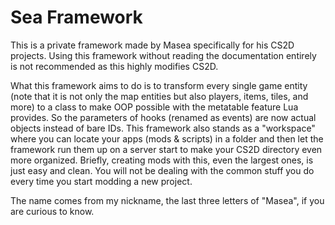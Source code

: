 # Sea Framework
This is a private framework made by Masea specifically for his CS2D projects. Using this framework without reading the documentation entirely is not recommended as this highly modifies CS2D. 

What this framework aims to do is to transform every single game entity (note that it is not only the map entities but also players, items, tiles, and more) to a class to make OOP possible with the metatable feature Lua provides. So the parameters of hooks (renamed as events) are now actual objects instead of bare IDs. This framework also stands as a "workspace" where you can locate your apps (mods & scripts) in a folder and then let the framework run them up on a server start to make your CS2D directory even more organized. Briefly, creating mods with this, even the largest ones, is just easy and clean. You will not be dealing with the common stuff you do every time you start modding a new project.

The name comes from my nickname, the last three letters of "Masea", if you are curious to know.
